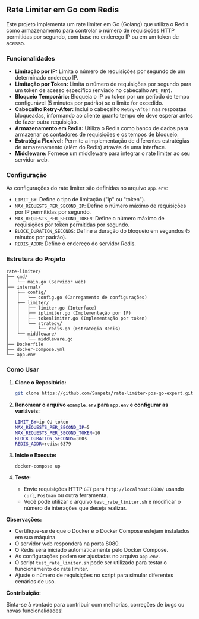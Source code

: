 ## Rate Limiter em Go com Redis

Este projeto implementa um rate limiter em Go (Golang) que utiliza o Redis como armazenamento para controlar o número de requisições HTTP permitidas por segundo, com base no endereço IP ou em um token de acesso.

### Funcionalidades

- **Limitação por IP:** Limita o número de requisições por segundo de um determinado endereço IP.
- **Limitação por Token:** Limita o número de requisições por segundo para um token de acesso específico (enviado no cabeçalho `API_KEY`).
- **Bloqueio Temporário:** Bloqueia o IP ou token por um período de tempo configurável (5 minutos por padrão) se o limite for excedido.
- **Cabeçalho Retry-After:** Inclui o cabeçalho `Retry-After` nas respostas bloqueadas, informando ao cliente quanto tempo ele deve esperar antes de fazer outra requisição.
- **Armazenamento em Redis:** Utiliza o Redis como banco de dados para armazenar os contadores de requisições e os tempos de bloqueio.
- **Estratégia Flexível:** Permite a implementação de diferentes estratégias de armazenamento (além do Redis) através de uma interface.
- **Middleware:** Fornece um middleware para integrar o rate limiter ao seu servidor web.

### Configuração

As configurações do rate limiter são definidas no arquivo `app.env`:

- `LIMIT_BY`: Define o tipo de limitação ("ip" ou "token").
- `MAX_REQUESTS_PER_SECOND_IP`: Define o número máximo de requisições por IP permitidas por segundo.
- `MAX_REQUESTS_PER_SECOND_TOKEN`: Define o número máximo de requisições por token permitidas por segundo.
- `BLOCK_DURATION_SECONDS`: Define a duração do bloqueio em segundos (5 minutos por padrão).
- `REDIS_ADDR`: Define o endereço do servidor Redis.

### Estrutura do Projeto

```
rate-limiter/
├── cmd/
│   └── main.go (Servidor web)
├── internal/
│   ├── config/
│   │   └── config.go (Carregamento de configurações)
│   ├── limiter/
│   │   ├── limiter.go (Interface)
│   │   ├── iplimiter.go (Implementação por IP)
│   │   ├── tokenlimiter.go (Implementação por token)
│   │   └── strategy/
│   │       └── redis.go (Estratégia Redis)
│   └── middleware/
│       └── middleware.go
├── Dockerfile
├── docker-compose.yml
└── app.env
```

### Como Usar

1. **Clone o Repositório:**

   ```bash
   git clone https://github.com/Sanpeta/rate-limiter-pos-go-expert.git
   ```

2. **Renomear o arquivo `example.env` para `app.env` e configurar as variáveis:**

   ```bash
   LIMIT_BY=ip OU token
   MAX_REQUESTS_PER_SECOND_IP=5
   MAX_REQUESTS_PER_SECOND_TOKEN=10
   BLOCK_DURATION_SECONDS=300s
   REDIS_ADDR=redis:6379
   ```

3. **Inicie e Execute:**

   ```bash
   docker-compose up
   ```

4. **Teste:**

   - Envie requisições HTTP `GET` para `http://localhost:8080/` usando `curl`, `Postman` ou outra ferramenta.
   - Você pode utilizar o arquivo `test_rate_limiter.sh` e modificar o número de interações que deseja realizar.


**Observações:**

- Certifique-se de que o Docker e o Docker Compose estejam instalados em sua máquina.
- O servidor web responderá na porta 8080.
- O Redis será iniciado automaticamente pelo Docker Compose.
- As configurações podem ser ajustadas no arquivo `app.env`.
- O script `test_rate_limiter.sh` pode ser utilizado para testar o funcionamento do rate limiter.
- Ajuste o número de requisições no script para simular diferentes cenários de uso.


**Contribuição:**

Sinta-se à vontade para contribuir com melhorias, correções de bugs ou novas funcionalidades!
